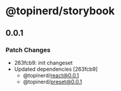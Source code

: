 # @topinerd/storybook

## 0.0.1

### Patch Changes

- 263fcb9: init changeset
- Updated dependencies [263fcb9]
  - @topinerd/react@0.0.1
  - @topinerd/preset@0.0.1
